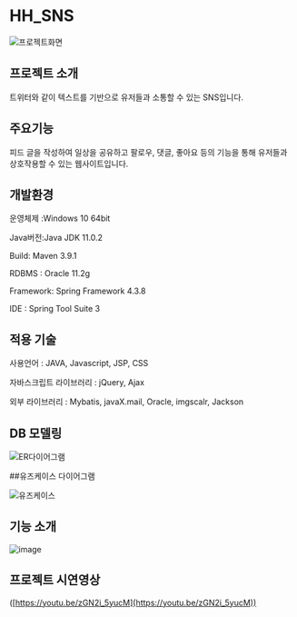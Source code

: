 # HH_SNS

![프로젝트화면](https://github.com/H-H-SNS/HH_SNS/assets/99257977/2fb90fdf-61eb-448a-bcd0-636720376df9)

## 프로젝트 소개

트위터와 같이 텍스트를 기반으로 유저들과 소통할 수 있는 SNS입니다.

## 주요기능

피드 글을 작성하여 일상을 공유하고 팔로우, 댓글, 좋아요 등의 기능을 통해 유저들과 상호작용할 수 있는 웹사이트입니다.

## 개발환경

운영체제 :Windows 10 64bit

Java버전:Java JDK 11.0.2

Build: Maven 3.9.1

RDBMS : Oracle 11.2g

Framework: Spring Framework 4.3.8

IDE : Spring Tool Suite 3


## 적용 기술

사용언어 : JAVA, Javascript, JSP, CSS

자바스크립트 라이브러리 : jQuery, Ajax

외부 라이브러리 : Mybatis, javaX.mail, Oracle, imgscalr, Jackson

## DB 모델링

![ER다이어그램](https://github.com/H-H-SNS/HH_SNS/assets/99257977/91f64fa4-fbd4-4d32-a841-7bd469b515b6)

##유즈케이스 다이어그램

![유즈케이스](https://github.com/H-H-SNS/HH_SNS/assets/99257977/b2aabbf3-5620-4197-8fc4-82a486a8d032)


## 기능 소개

![image](https://github.com/H-H-SNS/HH_SNS/assets/99257977/5e9d1db6-4759-460e-901f-73a64bbb45b4)

## 프로젝트 시연영상

([https://youtu.be/zGN2i_5yucM](https://youtu.be/zGN2i_5yucM))

